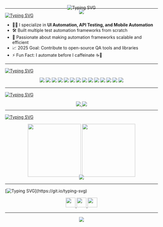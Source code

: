 <!-- ⚡ Neon Animated GitHub Profile README for Shardul Badare -->

<!-- Animated Header -->
<p align="center" style="margin-bottom: -25px;">
  <img src="https://capsule-render.vercel.app/api?type=waving&height=250&text=Shardul%20Badare&fontAlign=50&fontColor=ffffff&fontSize=55" />
</p>

<!-- Typing Animation Intro -->
<p align="center" style="margin-top: -30px; margin-bottom: -20px;">
  <img src="https://readme-typing-svg.demolab.com?font=Fira+Code&weight=900&size=22&duration=3000&pause=1000&color=00FFFF&center=true&vCenter=true&width=900&lines=Hi+%F0%9F%91%8B%2C+I'm+Shardul+Badare;QA+Engineer+%7C+Automation+Lover+%7C+Framework+Builder;Let's+Automate+Everything!" alt="Typing SVG" />
</p>

---

<!-- About Me Typing -->
[![Typing SVG](https://readme-typing-svg.demolab.com?font=hack&size=24&weight=900&duration=3000&pause=1000&color=00FFFF&center=true&width=800&lines=🚀+About+Me)](https://git.io/typing-svg)

- 🧑‍💻 I specialize in **UI Automation, API Testing, and Mobile Automation**
- 🛠️ Built multiple test automation frameworks from scratch
- 🔁 Passionate about making automation frameworks scalable and efficient
- 📈 2025 Goal: Contribute to open-source QA tools and libraries
- ⚡ Fun Fact: I automate before I caffeinate ☕🤖

---

<!-- Tech Stack Typing -->
  [![Typing SVG](https://readme-typing-svg.demolab.com?font=hack&size=24&weight=900&duration=3000&pause=1000&color=00FFFF&center=true&width=800&lines=🧰+Tech+Stack+%26+Tools)](https://git.io/typing-svg)

<p align="center">
  <img src="https://img.shields.io/badge/Java-00FFFF?style=flat-square&logo=java&logoColor=181c20&labelColor=23272f" />
  <img src="https://img.shields.io/badge/Selenium-00FFFF?style=flat-square&logo=selenium&logoColor=181c20&labelColor=23272f" />
  <img src="https://img.shields.io/badge/TestNG-00FFFF?style=flat-square&logo=testng&logoColor=181c20&labelColor=23272f" />
  <img src="https://img.shields.io/badge/Cucumber-00FFFF?style=flat-square&logo=cucumber&logoColor=181c20&labelColor=23272f" />
  <img src="https://img.shields.io/badge/Postman-00FFFF?style=flat-square&logo=postman&logoColor=181c20&labelColor=23272f" />
  <img src="https://img.shields.io/badge/Rest%20Assured-00FFFF?style=flat-square&logo=java&logoColor=181c20&labelColor=23272f" />
  <img src="https://img.shields.io/badge/Appium-00FFFF?style=flat-square&logo=appium&logoColor=181c20&labelColor=23272f" />
  <img src="https://img.shields.io/badge/JavaScript-00FFFF?style=flat-square&logo=javascript&logoColor=181c20&labelColor=23272f" />
  <img src="https://img.shields.io/badge/Cypress-00FFFF?style=flat-square&logo=cypress&logoColor=181c20&labelColor=23272f" />
  <img src="https://img.shields.io/badge/Playwright-00FFFF?style=flat-square&logo=playwright&logoColor=181c20&labelColor=23272f" />
  <img src="https://img.shields.io/badge/Jenkins-00FFFF?style=flat-square&logo=jenkins&logoColor=181c20&labelColor=23272f" />
  <img src="https://img.shields.io/badge/Git-00FFFF?style=flat-square&logo=git&logoColor=181c20&labelColor=23272f" />
  <img src="https://img.shields.io/badge/Docker-00FFFF?style=flat-square&logo=docker&logoColor=181c20&labelColor=23272f" />
  <img src="https://img.shields.io/badge/SQL-00FFFF?style=flat-square&logo=mysql&logoColor=181c20&labelColor=23272f" />
</p>

---

<!-- Projects Typing -->
[![Typing SVG](https://readme-typing-svg.demolab.com?font=hack&size=24&weight=900&duration=3000&pause=1000&color=00FFFF&center=true&width=800&lines=📂+Recent+Projects)](https://git.io/typing-svg)

<p align="center" style="margin-bottom:-5px;">
  <a href="https://github.com/Shardul13102001/telecom" target="_blank">
    <img src="https://img.shields.io/badge/Telecom-00FFFF?style=for-the-badge&logo=verizon&logoColor=181c20&labelColor=23272f" />
  </a>
  <a href="https://github.com/Shardul13102001/human-resource-management" target="_blank">
    <img src="https://img.shields.io/badge/Human%20Resource%20Management-00FFFF?style=for-the-badge&logo=workplace&logoColor=181c20&labelColor=23272f" />
  </a>
</p>

---

<!-- GitHub Stats Typing -->
[![Typing SVG](https://readme-typing-svg.demolab.com?font=hack&size=24&weight=900&duration=3000&pause=1000&color=00FFFF&center=true&width=800&lines=📊+GitHub+Stats)](https://git.io/typing-svg)

<p align="center" style="margin-bottom:-10px;">
  <img src="https://github-readme-stats.vercel.app/api?username=Shardul13102001&show_icons=true&theme=tokyonight&bg_color=23272f&title_color=00ffff&icon_color=00ffff&text_color=ffffff&border_color=00ffff" height="175" />
  <img src="https://github-readme-streak-stats.herokuapp.com/?user=Shardul13102001&theme=tokyonight&background=23272f&ring=00ffff&fire=00ffff&currStreakLabel=00ffff" height="175" />
</p>

<p align="center" style="margin-top:-5px;">
  <img src="https://github-readme-activity-graph.vercel.app/graph?username=Shardul13102001&bg_color=23272f&color=00ffff&line=00ffff&point=ffffff&area=true&hide_border=true" />
</p>

---

<!-- Connect Typing -->
[![Typing SVG](https://readme-typing-svg.demolab.com?font=hack&size=24&weight=900&duration=3000&pause=1000&color=00FFFF&center=true&width=800&lines=🤝+Let's+Connect!)](https://git.io/typing-svg)

<p align="center">
  <a href="https://x.com/Shardul40031995" target="_blank">
    <img src="https://skillicons.dev/icons?i=twitter" height="32" />
  </a>
  <a href="https://www.linkedin.com/in/shardul-badare-476700236/" target="_blank">
    <img src="https://skillicons.dev/icons?i=linkedin" height="32" />
  </a>
  <a href="https://github.com/Shardul13102001" target="_blank">
    <img src="https://skillicons.dev/icons?i=github" height="32" />
  </a>
</p>

---

<!-- Animated Footer -->
  <p align="center">
    <img src="https://capsule-render.vercel.app/api?type=wave&color=00ffff&height=120&section=footer&text=Automation%20Rocks!&fontColor=ff0000&fontSize=36&animation=twinkling" />
  </p>

